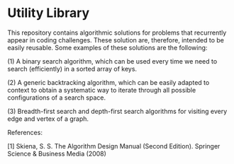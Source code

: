 # Utility Library

This repository contains algorithmic solutions for problems that recurrently appear in coding challenges. These solution are, therefore, intended to be easily reusable. Some examples of these solutions are the following:

(1) A binary search algorithm, which can be used every time we need to search (efficiently) in a sorted array of keys.

(2) A generic backtracking algorithm, which can be easily adapted to context to obtain a systematic way to iterate through all possible configurations of a search space.

(3) Breadth-first search and depth-first search algorithms for visiting every edge and vertex of a graph.


References:

[1] Skiena, S. S. The Algorithm Design Manual (Second Edition). Springer Science & Business Media (2008)